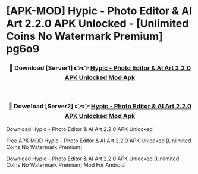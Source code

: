 # [APK-MOD] Hypic - Photo Editor & AI Art 2.2.0 APK Unlocked - [Unlimited Coins No Watermark Premium] pg6o9



<div align="center">
<h3>🔴 Download [Server1] 👉👉 <a href="https://momento.my/?title=Hypic_-_Photo_Editor_&_AI_Art_2.2.0_APK_Unlocked">Hypic - Photo Editor & AI Art 2.2.0 APK Unlocked Mod Apk</a></h3><br>

<h3>🔴 Download [Server2] 👉👉 <a href="https://momento.my/?title=Hypic_-_Photo_Editor_&_AI_Art_2.2.0_APK_Unlocked">Hypic - Photo Editor & AI Art 2.2.0 APK Unlocked Mod Apk</a></h3>
</div>



Download Hypic - Photo Editor & AI Art 2.2.0 APK Unlocked 

Free APK MOD Hypic - Photo Editor & AI Art 2.2.0 APK Unlocked [Unlimited Coins No Watermark Premium]

Download Hypic - Photo Editor & AI Art 2.2.0 APK Unlocked [Unlimited Coins No Watermark Premium] Mod For Android
